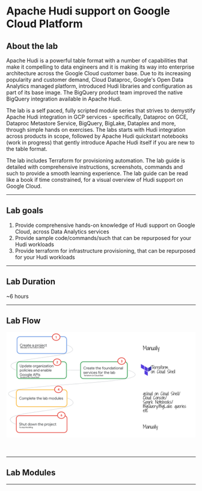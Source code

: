 # Apache Hudi support on Google Cloud Platform

## About the lab

Apache Hudi is a powerful table format with a number of capabilities that make it compelling to data engineers and it is making its way into enterprise architecture across the Google Cloud customer base. Due to its increasing popularity and customer demand, Cloud Dataproc, Google's Open Data Analytics managed platform, introduced Hudi libraries and configuration as part of its base image. The BigQuery product team improved the native BigQuery integration available in Apache Hudi.   

The lab is a self paced, fully scripted module series that strives to demystify Apache Hudi integration in GCP services - specifically, Dataproc on GCE, Dataproc Metastore Service, BigQuery, BigLake, Dataplex and more, through simple hands on exercises. The labs starts with Hudi integration across products in scope, followed by Apache Hudi quickstart notebooks (work in progress) that gently introduce Apache Hudi itself if you are new to the table format.

The lab includes Terraform for provisioning automation. The lab guide is detailed with comprehensive instructions, screenshots, commands and such to provide a smooth learning experience. The lab guide can be read like a book if time constrained, for a visual overview of Hudi support on Google Cloud. 

<hr>


## Lab goals

1. Provide comprehensive hands-on knowledge of Hudi support on Google Cloud, across Data Analytics services
2. Provide sample code/commands/such that can be repurposed for your Hudi workloads
4. Provide terraform for infrastructure provisioning, that can be repurposed for your Hudi workloads

<hr>


## Lab Duration

~6 hours

<hr>


## Lab Flow

![README](04-images/m00-01.png)   
<br><br>

<hr>

## Lab Modules


<hr>



